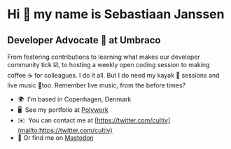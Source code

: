 Hi 👋 my name is Sebastiaan Janssen
====================================

Developer Advocate 🥑 at Umbraco
--------------------------------

From fostering contributions to learning what makes our developer community tick ☑️, to hosting a weekly open coding session to making coffee ☕ for colleagues. I do it all. But I do need my kayak 🛶 sessions and live music 🎸too. Remember live music, from the before times?

*   🌍  I'm based in Copenhagen, Denmark
*   🖥️  See my portfolio at [Polywork](http://www.polywork.com/cultiv)
*   ✉️  You can contact me at [https://twitter.com/cultiv](mailto:https://twitter.com/cultiv)
*   🐘  Or find me on <a rel="nofollow me" href="https://mastodon.social/@cultiv">Mastodon</a>
